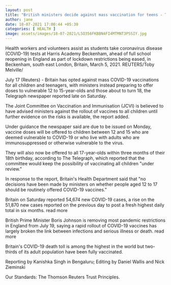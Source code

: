 ```yaml
---
layout: post
title: "British ministers decide against mass vaccination for teens - The Telegraph"
author: jane 
date: 18-07-2021 17:00:44 +05:30 
categories: [ HEALTH ] 
image: assets/images/18-07-2021/LSO356FKBBN4FI4MTMNT3PSSIY.jpg
---
```

Health workers and volunteers assist as students take coronavirus disease (COVID-19) tests at Harris Academy Beckenham, ahead of full school reopening in England as part of lockdown restrictions being eased, in Beckenham, south east London, Britain, March 5, 2021. REUTERS/Toby Melville/

July 17 (Reuters) - Britain has opted against mass COVID-19 vaccinations for all children and teenagers, with ministers instead preparing to offer doses to vulnerable 12 to 15-year-olds and those about to turn 18, the Telegraph newspaper reported late on Saturday.

The Joint Committee on Vaccination and Immunisation (JCVI) is believed to have advised ministers against the rollout of vaccines to all children until further evidence on the risks is available, the report added.

Under guidance the newspaper said are due to be issued on Monday, vaccine doses will be offered to children between 12 and 15 who are deemed vulnerable to COVID-19 or who live with adults who are immunosuppressed or otherwise vulnerable to the virus.

They will also now be offered to all 17-year-olds within three months of their 18th birthday, according to The Telegraph, which reported that the committee would keep the possibility of vaccinating all children "under review."

In response to the report, Britain's Health Department said that "no decisions have been made by ministers on whether people aged 12 to 17 should be routinely offered COVID-19 vaccines."

Britain on Saturday reported 54,674 new COVID-19 cases, a rise on the 51,870 new cases reported on the previous day to post a fresh highest daily total in six months. read more

British Prime Minister Boris Johnson is removing most pandemic restrictions in England from July 19, saying a rapid rollout of COVID-19 vaccines has largely broken the link between infections and serious illness or death. read more

Britain's COVID-19 death toll is among the highest in the world but two-thirds of its adult population have been fully vaccinated.

Reporting by Kanishka Singh in Bengaluru; Editing by Daniel Wallis and Nick Zieminski

Our Standards: The Thomson Reuters Trust Principles.